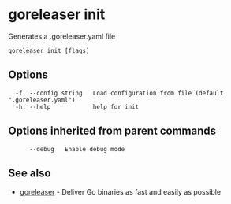 # goreleaser init

Generates a .goreleaser.yaml file

```
goreleaser init [flags]
```

## Options

```
  -f, --config string   Load configuration from file (default ".goreleaser.yaml")
  -h, --help            help for init
```

## Options inherited from parent commands

```
      --debug   Enable debug mode
```

## See also

* [goreleaser](/cmd/goreleaser/)	 - Deliver Go binaries as fast and easily as possible

